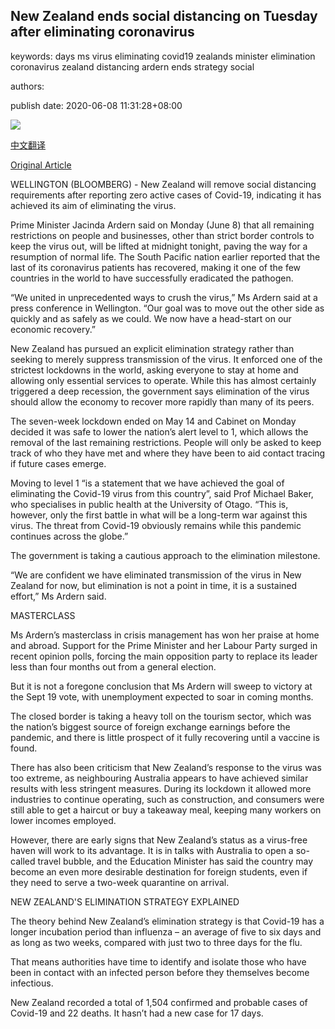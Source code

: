 ## New Zealand ends social distancing on Tuesday after eliminating coronavirus

keywords: days ms virus eliminating covid19 zealands minister elimination coronavirus zealand distancing ardern ends strategy social

authors: 

publish date: 2020-06-08 11:31:28+08:00

![](https://www.straitstimes.com/sites/default/files/styles/x_large/public/articles/2020/06/08/ab_ardern_080620.jpg?itok=FQPDH9n5)

[中文翻译](New%20Zealand%20ends%20social%20distancing%20on%20Tuesday%20after%20eliminating%20coronavirus_zh.md)

[Original Article](https://www.straitstimes.com/asia/australianz/new-zealand-to-lift-all-coronavirus-restrictions-from-tuesday)

WELLINGTON (BLOOMBERG) - New Zealand will remove social distancing requirements after reporting zero active cases of Covid-19, indicating it has achieved its aim of eliminating the virus.

Prime Minister Jacinda Ardern said on Monday (June 8) that all remaining restrictions on people and businesses, other than strict border controls to keep the virus out, will be lifted at midnight tonight, paving the way for a resumption of normal life. The South Pacific nation earlier reported that the last of its coronavirus patients has recovered, making it one of the few countries in the world to have successfully eradicated the pathogen.

“We united in unprecedented ways to crush the virus,” Ms Ardern said at a press conference in Wellington. “Our goal was to move out the other side as quickly and as safely as we could. We now have a head-start on our economic recovery.”

New Zealand has pursued an explicit elimination strategy rather than seeking to merely suppress transmission of the virus. It enforced one of the strictest lockdowns in the world, asking everyone to stay at home and allowing only essential services to operate. While this has almost certainly triggered a deep recession, the government says elimination of the virus should allow the economy to recover more rapidly than many of its peers.

The seven-week lockdown ended on May 14 and Cabinet on Monday decided it was safe to lower the nation’s alert level to 1, which allows the removal of the last remaining restrictions. People will only be asked to keep track of who they have met and where they have been to aid contact tracing if future cases emerge.

Moving to level 1 “is a statement that we have achieved the goal of eliminating the Covid-19 virus from this country”, said Prof Michael Baker, who specialises in public health at the University of Otago. “This is, however, only the first battle in what will be a long-term war against this virus. The threat from Covid-19 obviously remains while this pandemic continues across the globe.”

The government is taking a cautious approach to the elimination milestone.

“We are confident we have eliminated transmission of the virus in New Zealand for now, but elimination is not a point in time, it is a sustained effort,” Ms Ardern said.

MASTERCLASS

Ms Ardern’s masterclass in crisis management has won her praise at home and abroad. Support for the Prime Minister and her Labour Party surged in recent opinion polls, forcing the main opposition party to replace its leader less than four months out from a general election.

But it is not a foregone conclusion that Ms Ardern will sweep to victory at the Sept 19 vote, with unemployment expected to soar in coming months.

The closed border is taking a heavy toll on the tourism sector, which was the nation’s biggest source of foreign exchange earnings before the pandemic, and there is little prospect of it fully recovering until a vaccine is found.

There has also been criticism that New Zealand’s response to the virus was too extreme, as neighbouring Australia appears to have achieved similar results with less stringent measures. During its lockdown it allowed more industries to continue operating, such as construction, and consumers were still able to get a haircut or buy a takeaway meal, keeping many workers on lower incomes employed.

However, there are early signs that New Zealand’s status as a virus-free haven will work to its advantage. It is in talks with Australia to open a so-called travel bubble, and the Education Minister has said the country may become an even more desirable destination for foreign students, even if they need to serve a two-week quarantine on arrival.

NEW ZEALAND'S ELIMINATION STRATEGY EXPLAINED

The theory behind New Zealand’s elimination strategy is that Covid-19 has a longer incubation period than influenza – an average of five to six days and as long as two weeks, compared with just two to three days for the flu.

That means authorities have time to identify and isolate those who have been in contact with an infected person before they themselves become infectious.

New Zealand recorded a total of 1,504 confirmed and probable cases of Covid-19 and 22 deaths. It hasn’t had a new case for 17 days.